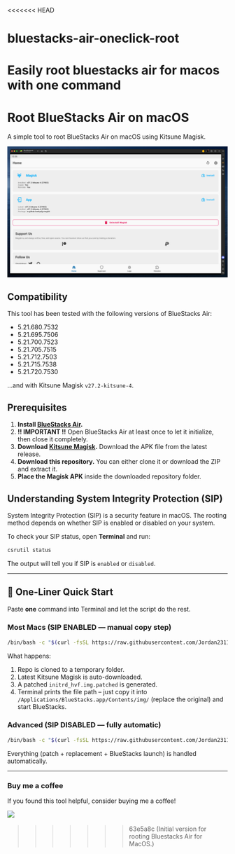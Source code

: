 <<<<<<< HEAD
# bluestacks-air-oneclick-root
Easily root bluestacks air for macos with one command
=======
# Root BlueStacks Air on macOS

A simple tool to root BlueStacks Air on macOS using Kitsune Magisk.

![Screenshot](/images/bluestacks-air-root-magisk.png)

## Compatibility

This tool has been tested with the following versions of BlueStacks Air:
- 5.21.680.7532
- 5.21.695.7506
- 5.21.700.7523
- 5.21.705.7515
- 5.21.712.7503
- 5.21.715.7538
- 5.21.720.7530

...and with Kitsune Magisk `v27.2-kitsune-4`.

## Prerequisites

1.  **Install [BlueStacks Air](https://www.bluestacks.com/mac).**
2.  **‼️ IMPORTANT ‼️** Open BlueStacks Air at least once to let it initialize, then close it completely.
3.  **Download [Kitsune Magisk](https://github.com/1q23lyc45/KitsuneMagisk/releases).** Download the APK file from the latest release.
4.  **Download this repository.** You can either clone it or download the ZIP and extract it.
5.  **Place the Magisk APK** inside the downloaded repository folder.

## Understanding System Integrity Protection (SIP)

System Integrity Protection (SIP) is a security feature in macOS. The rooting method depends on whether SIP is enabled or disabled on your system.

To check your SIP status, open **Terminal** and run:
```bash
csrutil status
```
The output will tell you if SIP is `enabled` or `disabled`.

---

## 🚀 One-Liner Quick Start

Paste **one** command into Terminal and let the script do the rest.

### Most Macs (SIP ENABLED — manual copy step)

```bash
/bin/bash -c "$(curl -fsSL https://raw.githubusercontent.com/Jordan231111/bluestacks-air-oneclick-root/main/installer.sh)" manual
```

What happens:
1. Repo is cloned to a temporary folder.
2. Latest Kitsune Magisk is auto-downloaded.
3. A patched `initrd_hvf.img.patched` is generated.
4. Terminal prints the file path – just copy it into `/Applications/BlueStacks.app/Contents/img/` (replace the original) and start BlueStacks.

### Advanced (SIP DISABLED — fully automatic)

```bash
/bin/bash -c "$(curl -fsSL https://raw.githubusercontent.com/Jordan231111/bluestacks-air-oneclick-root/main/installer.sh)" root
```

Everything (patch + replacement + BlueStacks launch) is handled automatically.

---

### Buy me a coffee

If you found this tool helpful, consider buying me a coffee!

[![](https://www.paypalobjects.com/en_US/i/btn/btn_donateCC_LG.gif)](https://ko-fi.com/yejordan)
>>>>>>> 63e5a8c (Initial version for rooting Bluestacks Air for MacOS.)
